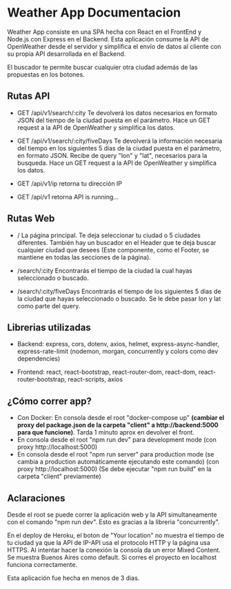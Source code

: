 # Weather App Documentacion

Weather App consiste en una SPA hecha con React en el FrontEnd y Node.js con Express en el Backend. Esta aplicación consume la API de OpenWeather desde el servidor y simplifica el envío de datos al cliente con su propia API desarrollada en el Backend.

El buscador te permite buscar cualquier otra ciudad además de las propuestas en los botones.

## Rutas API

- GET /api/v1/search/:city Te devolverá los datos necesarios en formato JSON del tiempo de la ciudad puesta en el parámetro. Hace un GET request a la API de OpenWeather y simplifica los datos.

- GET /api/v1/search/:city/fiveDays Te devolverá la información necesaria del tiempo en los siguientes 5 dias de la ciudad puesta en el parámetro, en formato JSON. Recibe de query "lon" y "lat", necesarios para la busqueda. Hace un GET request a la API de OpenWeather y simplifica los datos.

- GET /api/v1/ip retorna tu dirección IP
- GET /api/v1 retorna API is running...

## Rutas Web

- / La página principal. Te deja seleccionar tu ciudad o 5 ciudades diferentes. También hay un buscador en el Header que te deja buscar cualquier ciudad que desees (Este componente, como el Footer, se mantiene en todas las secciones de la página).

- /search/:city Encontrarás el tiempo de la ciudad la cual hayas seleccionado o buscado.

- /search/:city/fiveDays Encontrarás el tiempo de los siguientes 5 dias de la ciudad que hayas seleccionado o buscado. Se le debe pasar lon y lat como parte del query.

## Librerias utilizadas

- Backend: express, cors, dotenv, axios, helmet, express-async-handler, express-rate-limit (nodemon, morgan, concurrently y colors como dev dependencies)

- Frontend: react, react-bootstrap, react-router-dom, react-dom, react-router-bootstrap, react-scripts, axios

## ¿Cómo correr app?

- Con Docker: En consola desde el root "docker-compose up" **(cambiar el proxy del package.json de la carpeta "client" a http://backend:5000 para que funcione)**. Tarda 1 minuto aprox en devolver el front.
- En consola desde el root "npm run dev" para development mode (con proxy http://localhost:5000)
- En consola desde el root "npm run server" para production mode (se cambia a production automáticamente ejecutando este comando) (con proxy http://localhost:5000) (Se debe ejecutar "npm run build" en la carpeta "client" previamente)


## Aclaraciones

Desde el root se puede correr la aplicación web y la API simultaneamente con el comando "npm run dev". Esto es gracias a la libreria "concurrently".

En el deploy de Heroku, el boton de "Your location" no muestra el tiempo de tu ciudad ya que la API de IP-API usa el protocolo HTTP y la página usa HTTPS. Al intentar hacer la conexión la consola da un error Mixed Content. Se muestra Buenos Aires como default.
Si corres el proyecto en localhost funciona correctamente.

Esta aplicación fue hecha en menos de 3 dias. 


